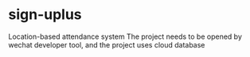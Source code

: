 # sign-uplus
Location-based attendance system 
The project needs to be opened by wechat developer tool, and the project uses cloud database

